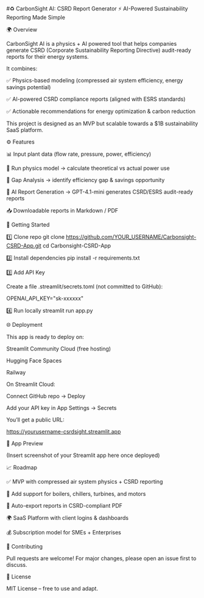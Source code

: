 #♻️ CarbonSight AI: CSRD Report Generator
⚡ AI-Powered Sustainability Reporting Made Simple




🌍 Overview

CarbonSight AI is a physics + AI powered tool that helps companies generate CSRD (Corporate Sustainability Reporting Directive) audit-ready reports for their energy systems.

It combines:

✅ Physics-based modeling (compressed air system efficiency, energy savings potential)

✅ AI-powered CSRD compliance reports (aligned with ESRS standards)

✅ Actionable recommendations for energy optimization & carbon reduction

This project is designed as an MVP but scalable towards a $1B sustainability SaaS platform.

⚙️ Features

📊 Input plant data (flow rate, pressure, power, efficiency)

🔬 Run physics model → calculate theoretical vs actual power use

🧮 Gap Analysis → identify efficiency gap & savings opportunity

🤖 AI Report Generation → GPT-4.1-mini generates CSRD/ESRS audit-ready reports

📥 Downloadable reports in Markdown / PDF

🚀 Getting Started

1️⃣ Clone repo
git clone https://github.com/YOUR_USERNAME/Carbonsight-CSRD-App.git
cd Carbonsight-CSRD-App

2️⃣ Install dependencies
pip install -r requirements.txt

3️⃣ Add API Key

Create a file .streamlit/secrets.toml (not committed to GitHub):

OPENAI_API_KEY="sk-xxxxxx"

4️⃣ Run locally
streamlit run app.py

🌐 Deployment

This app is ready to deploy on:

Streamlit Community Cloud
 (free hosting)

Hugging Face Spaces

Railway

On Streamlit Cloud:

Connect GitHub repo → Deploy

Add your API key in App Settings → Secrets

You’ll get a public URL:

https://yourusername-csrdsight.streamlit.app

📸 App Preview

(Insert screenshot of your Streamlit app here once deployed)

📈 Roadmap

✅ MVP with compressed air system physics + CSRD reporting

🔄 Add support for boilers, chillers, turbines, and motors

🧾 Auto-export reports in CSRD-compliant PDF

🌍 SaaS Platform with client logins & dashboards

💰 Subscription model for SMEs + Enterprises

🤝 Contributing

Pull requests are welcome! For major changes, please open an issue first to discuss.

📜 License

MIT License – free to use and adapt.
